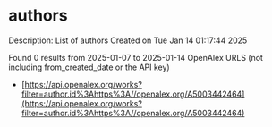 # authors
Description: List of authors
Created on Tue Jan 14 01:17:44 2025

Found 0 results from 2025-01-07 to 2025-01-14
OpenAlex URLS (not including from_created_date or the API key)
- [https://api.openalex.org/works?filter=author.id%3Ahttps%3A//openalex.org/A5003442464](https://api.openalex.org/works?filter=author.id%3Ahttps%3A//openalex.org/A5003442464)

